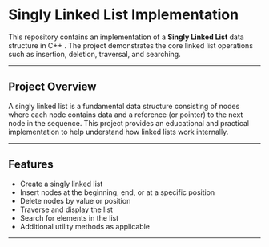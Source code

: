 # Singly Linked List Implementation

This repository contains an implementation of a **Singly Linked List** data structure in C++ . The project demonstrates the core linked list operations such as insertion, deletion, traversal, and searching.

---

## Project Overview

A singly linked list is a fundamental data structure consisting of nodes where each node contains data and a reference (or pointer) to the next node in the sequence. This project provides an educational and practical implementation to help understand how linked lists work internally.

---

## Features

- Create a singly linked list
- Insert nodes at the beginning, end, or at a specific position
- Delete nodes by value or position
- Traverse and display the list
- Search for elements in the list
- Additional utility methods as applicable

---



